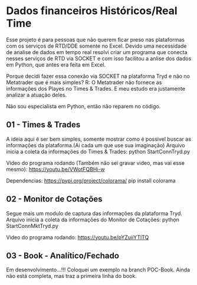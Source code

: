 # Dados financeiros Históricos/Real Time
Esse projeto é para pessoas que não querem ficar preso nas plataformas com os serviços de RTD/DDE somente no Excel.
Devido uma necessidade de analise de dados em tempo real resolvi criar um programa que conecta nesses serviços de RTD via SOCKET e com isso facilitou a anlise dos dados em Python, que antes era feita em Excel.

Porque decidi fazer essa conexão via SOCKET na plataforma Tryd e não no Metatrader que é mais simples?
R: O Metatrader não fornece as informações dos Playes no Times & Trades. E meu estudo era justamente analizar a atuação deles.

Não sou especialista em Python, então não reparem no código. 

## 01 - Times & Trades
A ideia aqui é ser bem simples, somente mostrar como é possivel buscar as informações da plataforma.(Ai cada um que use sua imaginação)
Arquivo inicia a coleta da informações do Times & Trades: python StartConnTryd.py

Video do programa rodando (Também não sei gravar video, mas vai esse mesmo):
https://youtu.be/VWotFQBHi-w

Dependencias:
https://pypi.org/project/colorama/
pip install colorama

## 02 - Monitor de Cotações
Segue mais um modulo de captura das informações da plataforma Tryd.
Arquivo inicia a coleta da informações do Monitor de Cotações: python StartConnMktTryd.py

Video do programa rodando: 
https://youtu.be/pYZuiiYTlTQ

## 03 - Book - Analítico/Fechado
Em desenvolvimento...!!!
Coloquei um exemplo na branch POC-Book. Ainda não está completa, mas traz a primeira linha do book.
